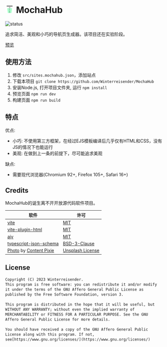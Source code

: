 <h1>
<img src="public/logo.svg" style="width: 1em; height: 1em" />
<span>MochaHub</span>
</h1>

![status](https://img.shields.io/badge/status-experimental-blue)

追求简洁、美观和小巧的导航页生成器。该项目还在实验阶段。

[预览](https://winterreisender.github.io/MochaHub/)

## 使用方法

1. 修改 `src/sites.mochahub.json`，添加站点
2. 下载本项目 `git clone https://github.com/Winterreisender/MochaHub`
3. 安装Node.js, 打开项目文件夹, 运行 `npm install`
4. 预览页面 `npm run dev`
5. 构建页面 `npm run build`

## 特点

优点:

- 小巧: 不使用第三方框架，在经过EJS模板编译后几乎仅有HTML和CSS，没有JS的情况下也能运行
- 美观: 在做到上一条的前提下，尽可能追求美观

缺点:

- 需要现代浏览器(Chromium 92+, Firefox 105+, Safari 16+)

## Credits

MochaHub的诞生离不开开放源代码软件项目。

| 软件                                                                                              | 许可                                                                              |
| ------------------------------------------------------------------------------------------------- | --------------------------------------------------------------------------------- |
| [vite](https://vitejs.dev/)                                                                          | [MIT](https://github.com/vitejs/vite/blob/main/LICENSE)                              |
| [vite-plugin-html](https://github.com/vbenjs/vite-plugin-html)                                       | [MIT](https://github.com/vbenjs/vite-plugin-html/blob/main/LICENSE)                  |
| [ajv](https://github.com/ajv-validator/ajv)                                                          | [MIT](https://github.com/ajv-validator/ajv/blob/main/LICENSE)                        |
| [typescript-json-schema](https://github.com/YousefED/typescript-json-schema)                         | [BSD-3-Clause](https://github.com/YousefED/typescript-json-schema/blob/main/LICENSE) |
| [Photo](https://unsplash.com/photos/m-gqDRzbJLQ) by [Content Pixie](https://unsplash.com/@contentpixie) | [Unsplash License](https://unsplash.com/license)                                     |

## License

```text
Copyright (C) 2023 Winterreisender.
This program is free software: you can redistribute it and/or modify it under the terms of the GNU Affero General Public License as published by the Free Software Foundation, version 3.

This program is distributed in the hope that it will be useful, but WITHOUT ANY WARRANTY; without even the implied warranty of MERCHANTABILITY or FITNESS FOR A PARTICULAR PURPOSE. See the GNU Affero General Public License for more details.

You should have received a copy of the GNU Affero General Public License along with this program. If not, see[https://www.gnu.org/licenses/](https://www.gnu.org/licenses/)
```
